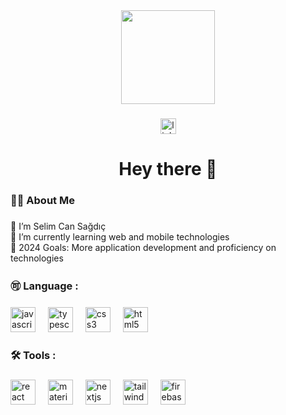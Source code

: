 <div align="center">
  <img height="150" src="https://camo.githubusercontent.com/04a9749bea37f06a808860dc70308c4782ca5df5ab43e4d3b2d313ace17088a4/68747470733a2f2f6d65646961342e67697068792e636f6d2f6d656469612f487363444c7a6b4f38454f546d676b6851502f67697068792e6769663f6369643d65636630356534373032686c6f6a32323369626c6f657674337a6869326c72776378776a7361736b6263356872367a33267269643d67697068792e6769662663743d67"  />
</div>

###

<div align="center">
  <a href="https://www.linkedin.com/in/selim-can-sağdiç-550548248/" target="_blank">
    <img src="https://img.shields.io/static/v1?message=LinkedIn&logo=linkedin&label=&color=0077B5&logoColor=white&labelColor=&style=for-the-badge" height="25" alt="linkedin logo"  />
  </a>
</div>

###

<h1 align="center">Hey there 👋</h1>

###

<h3 align="left">👨‍💻  About Me</h3>

###

<p align="left">👋 I’m Selim Can Sağdıç<br>🌱 I’m currently learning web and mobile technologies<br>🚀 2024 Goals: More application development and proficiency on technologies</p>

###

<h3 align="left">🉑  Language :</h3>

###

<div align="left">
  <img src="https://cdn.jsdelivr.net/gh/devicons/devicon/icons/javascript/javascript-original.svg" height="40" alt="javascript logo"  />
  <img width="12" />
  <img src="https://cdn.jsdelivr.net/gh/devicons/devicon/icons/typescript/typescript-original.svg" height="40" alt="typescript logo"  />
  <img width="12" />
  <img src="https://cdn.jsdelivr.net/gh/devicons/devicon/icons/css3/css3-original.svg" height="40" alt="css3 logo"  />
  <img width="12" />
  <img src="https://cdn.jsdelivr.net/gh/devicons/devicon/icons/html5/html5-original.svg" height="40" alt="html5 logo"  />
</div>

###

<h3 align="left">🛠 Tools :</h3>

###

<div align="left">
  <img src="https://cdn.jsdelivr.net/gh/devicons/devicon/icons/react/react-original.svg" height="40" alt="react logo"  />
  <img width="12" />
  <img src="https://cdn.jsdelivr.net/gh/devicons/devicon/icons/materialui/materialui-original.svg" height="40" alt="materialui logo"  />
  <img width="12" />
  <img src="https://cdn.jsdelivr.net/gh/devicons/devicon/icons/nextjs/nextjs-original.svg" height="40" alt="nextjs logo"  />
  <img width="12" />
  <img src="https://cdn.jsdelivr.net/gh/devicons/devicon/icons/tailwindcss/tailwindcss-original-wordmark.svg" height="40" alt="tailwindcss logo"  />
  <img width="12" />
  <img src="https://cdn.jsdelivr.net/gh/devicons/devicon/icons/firebase/firebase-plain.svg" height="40" alt="firebase logo"  />
</div>

###
